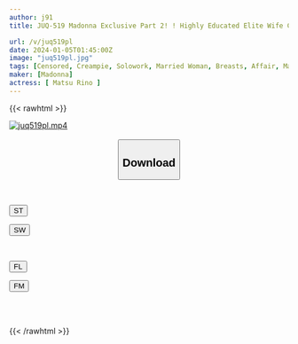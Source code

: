 ```yaml
---
author: j91
title: JUQ-519 Madonna Exclusive Part 2! ! Highly Educated Elite Wife Creampie Ban Lifted! ! I Was Impregnated By My Husband's Best Friend Matsurino

url: /v/juq519pl
date: 2024-01-05T01:45:00Z
image: "juq519pl.jpg"
tags: [Censored, Creampie, Solowork, Married Woman, Breasts, Affair, Mature Woman	]
maker: [Madonna]
actress: [ Matsu Rino ]
---
```



{{< rawhtml >}}

<div class="video" data-videoid="yDQ8oz0MG1iemp">
    <a href="javascript:;">
        <img src="/v/juq519pl/juq519pl.jpg" width="WIDTH" height="HEIGHT" alt="juq519pl.mp4" loading="lazy">
    </a>
</div>

<script type="text/javascript" src="https://j91.asia/asset/on-demand-st.js"></script>

<br>
  <link rel="stylesheet" href="https://j91.asia/asset/bs5.css">
  
  <center>
  <button class="btn btn-primary" type="button" data-bs-toggle="collapse" data-bs-target=".multi-collapse" aria-expanded="false" aria-controls="multiCollapseExample1 multiCollapseExample2"><h2>Download</h2></button></center>
</p>
<div class="row">
  <div class="col">
    <div class="collapse multi-collapse" id="multiCollapseExample1">
      <div class="card card-body">
	      	      <br>
<div class="buttons">  
<p><a href="https://streamtape.to/v/yDQ8oz0MG1iemp" target="_blank"><button class="btn-hover color-3"><i class="fa fa-download"></i> ST</button></a></p>
<p><a href="https://flaswish.com/eq6mvdh01ghr" target="_blank"><button class="btn-hover color-2"><i class="fa fa-download"></i> SW</button></a></p></div>
    </div>
  </div>
</div>
  <div class="col">
    <div class="collapse multi-collapse" id="multiCollapseExample2">
      <div class="card card-body">
	      <br>
<div class="buttons">
<p><a href="https://filelions.site/f/1xr44wb7phpi" target="_blank"><button class="btn-hover color-9"><i class="fa fa-download"></i> FL</button></a></p>
<p><a href="https://filemoon.sx/d/2hbq6kcpnf57" target="_blank"><button class="btn-hover color-8"><i class="fa fa-download"></i> FM</button></a></p></div>
<br><br>
      </div>
    </div>
  </div>
</div>

{{< /rawhtml >}}